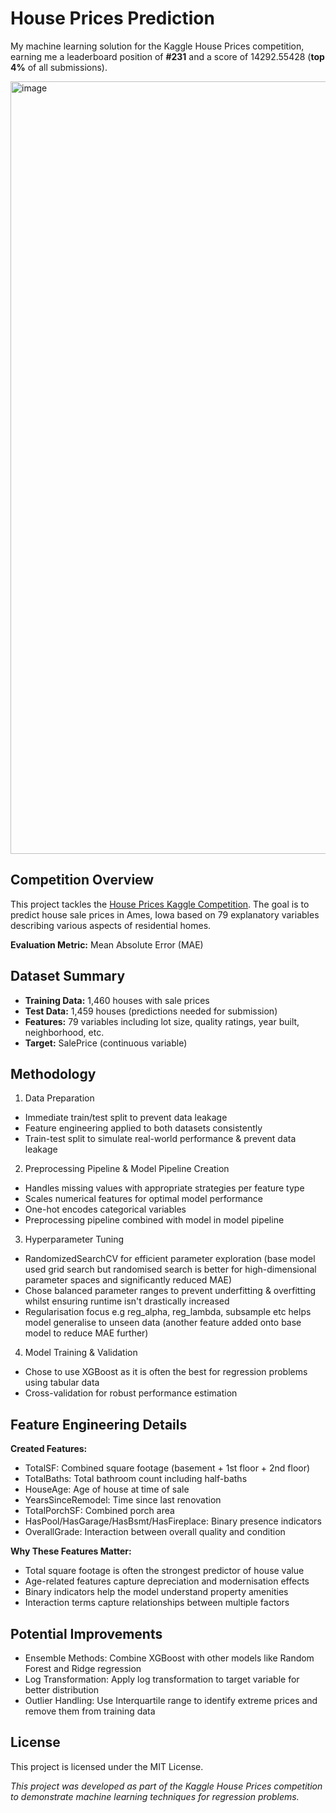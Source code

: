 # House Prices Prediction

My machine learning solution for the Kaggle House Prices competition, earning me a leaderboard position of **#231** and a score of 14292.55428 (**top 4%** of all submissions).

<img width="1236" alt="image" src="https://github.com/user-attachments/assets/5b9eee29-3f0a-4e70-995c-fd95ef2266e3" />


## Competition Overview

This project tackles the [House Prices Kaggle Competition](https://www.kaggle.com/competitions/home-data-for-ml-course/overview). The goal is to predict house sale prices in Ames, Iowa based on 79 explanatory variables describing various aspects of residential homes.

**Evaluation Metric:** Mean Absolute Error (MAE)


## Dataset Summary

- **Training Data:** 1,460 houses with sale prices
- **Test Data:** 1,459 houses (predictions needed for submission)
- **Features:** 79 variables including lot size, quality ratings, year built, neighborhood, etc.
- **Target:** SalePrice (continuous variable)


## Methodology

1. Data Preparation

- Immediate train/test split to prevent data leakage
- Feature engineering applied to both datasets consistently
- Train-test split to simulate real-world performance & prevent data leakage

2. Preprocessing Pipeline & Model Pipeline Creation

- Handles missing values with appropriate strategies per feature type 
- Scales numerical features for optimal model performance
- One-hot encodes categorical variables
- Preprocessing pipeline combined with model in model pipeline

3. Hyperparameter Tuning

- RandomizedSearchCV for efficient parameter exploration (base model used grid search but randomised search is better for high-dimensional parameter spaces and significantly reduced MAE)
- Chose balanced parameter ranges to prevent underfitting & overfitting whilst ensuring runtime isn't drastically increased
- Regularisation focus e.g reg_alpha, reg_lambda, subsample etc helps model generalise to unseen data (another feature added onto base model to reduce MAE further)

4. Model Training & Validation

- Chose to use XGBoost as it is often the best for regression problems using tabular data
- Cross-validation for robust performance estimation


## Feature Engineering Details
**Created Features:**

- TotalSF: Combined square footage (basement + 1st floor + 2nd floor)
- TotalBaths: Total bathroom count including half-baths
- HouseAge: Age of house at time of sale
- YearsSinceRemodel: Time since last renovation
- TotalPorchSF: Combined porch area
- HasPool/HasGarage/HasBsmt/HasFireplace: Binary presence indicators
- OverallGrade: Interaction between overall quality and condition

**Why These Features Matter:**

- Total square footage is often the strongest predictor of house value
- Age-related features capture depreciation and modernisation effects
- Binary indicators help the model understand property amenities
- Interaction terms capture relationships between multiple factors


## Potential Improvements

- Ensemble Methods: Combine XGBoost with other models like Random Forest and Ridge regression
- Log Transformation: Apply log transformation to target variable for better distribution
- Outlier Handling: Use Interquartile range to identify extreme prices and remove them from training data


## License

This project is licensed under the MIT License.


*This project was developed as part of the Kaggle House Prices competition to demonstrate machine learning techniques for regression problems.*
